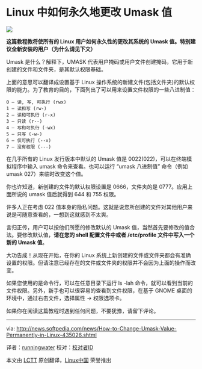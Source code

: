 Linux 中如何永久地更改 Umask 值
================================================================================
![](http://i1-news.softpedia-static.com/images/news2/How-to-Change-Umask-Value-Permanently-in-Linux-435026-2.jpg)

**这篇教程教将使所有的 Linux 用户如何永久性的更改其系统的 Umask 值。特别建议全新安装的用户（为什么请见下文）**

Umask 是什么？解释下，UMASK 代表用户掩码或用户文件创建掩码，它用于新创建的文件和文件夹，是其默认权限基础。

上面的意思可以翻译成设置基于 Linux 操作系统的新建文件(包括文件夹)的默认权限的能力。为了教育的目的，下面列出了可以用来设置文件权限的一些八进制值：

    0 – 读, 写, 可执行 (rwx)
    1 – 读和写 (rw-)
    2 – 读和可执行 (r-x)
    3 – 只读 (r--)
    4 – 写和可执行 (-wx)
    5 – 只写 (-w-)
    6 – 仅可执行 (--x)
    7 – 没有权限 (---)

在几乎所有的 Linux 发行版本中默认的 Umask 值是 0022(022)，可以在终端模拟程序中输入 umask 命令来查看。也可以运行 “umask 八进制值”  命令（例如 umask 027）来临时改变这个值。

你也许知道，新创建的文件的默认权限设置是 0666，文件夹的是 0777。应用上面所说的 umask 值后就得到 644 和 755 权限。

许多人正在考虑 022 值本身的隐私问题。这就是说您所创建的文件对其他用户来说是可随意查看的，一想到这就感到不太爽。

言归正传，用户可以按他们所愿的修改默认的 Umask 值，当然首先要修改的值合法。要修改默认值，**请在您的 shell 配置文件中或者 /etc/profile 文件中写入一个新的 Umask 值**。

大功告成！从现在开始，在你的 Linux 系统上新创建的文件或文件夹都会有准确设置的权限。但请注意已经存在的文件或文件夹的权限并不会因为上面的操作而改变。

如果您使用的是命令行，可以在任意目录下运行 ls -lah 命令，就可以看到当前的文件权限。另外，新手也可以很容易的查看到文件权限，在基于 GNOME 桌面的环境中，通过右击文件，选择属性 -> 权限选项卡。

如果你在阅读这篇教程时遇到任何问题，不要犹豫，请留下评论。

--------------------------------------------------------------------------------

via: http://news.softpedia.com/news/How-to-Change-Umask-Value-Permanently-in-Linux-435026.shtml

译者：[runningwater](https://github.com/runningwater) 校对：[校对者ID](https://github.com/校对者ID)

本文由 [LCTT](https://github.com/LCTT/TranslateProject) 原创翻译，[Linux中国](http://linux.cn/) 荣誉推出